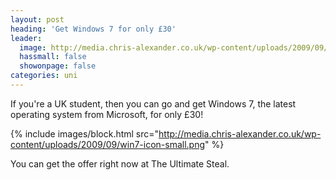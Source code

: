 ```yaml
---
layout: post
heading: 'Get Windows 7 for only £30'
leader:
  image: http://media.chris-alexander.co.uk/wp-content/uploads/2009/09/win7-icon-medium.png
  hassmall: false
  showonpage: false
categories: uni
---
```


If you're a UK student, then you can go and get Windows 7, the latest operating system from Microsoft, for only £30!

{% include images/block.html src="http://media.chris-alexander.co.uk/wp-content/uploads/2009/09/win7-icon-small.png" %}

You can get the offer right now at The Ultimate Steal.

